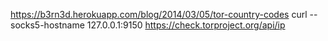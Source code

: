 https://b3rn3d.herokuapp.com/blog/2014/03/05/tor-country-codes
curl --socks5-hostname 127.0.0.1:9150 https://check.torproject.org/api/ip